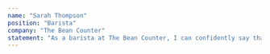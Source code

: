 ```yaml
---
name: "Sarah Thompson"
position: "Barista"
company: "The Bean Counter"
statement: "As a barista at The Bean Counter, I can confidently say that the coffee beans they source are top-notch. The rich flavors and enticing aromas of their beans make every cup a delightful experience for our customers. It's a pleasure to work with such high-quality beans that consistently deliver a superb coffee taste."
---
```

